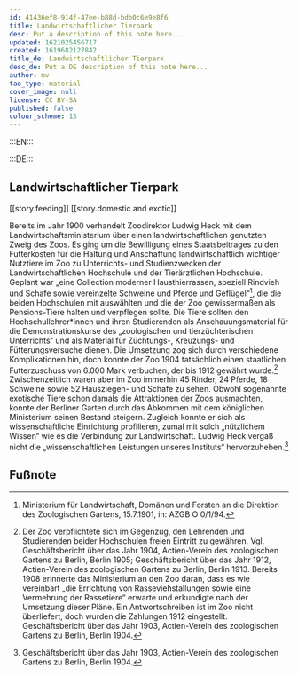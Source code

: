 ```yaml
---
id: 41436ef8-914f-47ee-b88d-bdb0c6e9e8f6
title: Landwirtschaftlicher Tierpark
desc: Put a description of this note here...
updated: 1621025456717
created: 1619682127842
title_de: Landwirtschaftlicher Tierpark
desc_de: Put a DE description of this note here...
author: mv
tao_type: material
cover_image: null
license: CC BY-SA
published: false
colour_scheme: 13
---
```


:::EN:::



:::DE:::

## Landwirtschaftlicher Tierpark ##

[[story.feeding]]
[[story.domestic and exotic]] 

Bereits im Jahr 1900 verhandelt Zoodirektor Ludwig Heck mit dem Landwirtschaftsministerium über einen landwirtschaftlichen genutzten Zweig des Zoos. Es ging um die Bewilligung eines Staatsbeitrages zu den Futterkosten für die Haltung und Anschaffung landwirtschaftlich wichtiger Nutztiere im Zoo zu Unterrichts- und Studienzwecken der Landwirtschaftlichen Hochschule und der Tierärztlichen Hochschule. Geplant war „eine Collection moderner Hausthierrassen, speziell Rindvieh und Schafe sowie vereinzelte Schweine und Pferde und Geflügel“[^LandwirtschTierpark1], die die beiden Hochschulen mit auswählten und die der Zoo gewissermaßen als Pensions-Tiere halten und verpflegen sollte. Die Tiere sollten den Hochschullehrer*innen und ihren Studierenden als Anschauungsmaterial für die Demonstrationskurse des „zoologischen und tierzüchterischen Unterrichts“ und als Material für Züchtungs-, Kreuzungs- und Fütterungsversuche dienen. Die Umsetzung zog sich durch verschiedene Komplikationen hin, doch konnte der Zoo 1904 tatsächlich einen staatlichen Futterzuschuss von 6.000 Mark verbuchen, der bis 1912 gewährt wurde.[^LandwirtschTierpark2] Zwischenzeitlich waren aber im Zoo immerhin 45 Rinder, 24 Pferde, 18 Schweine sowie 52 Hausziegen- und Schafe zu sehen. Obwohl sogenannte exotische Tiere schon damals die Attraktionen der Zoos ausmachten, konnte der Berliner Garten durch das Abkommen mit dem königlichen Ministerium seinen Bestand steigern. Zugleich konnte er sich als wissenschaftliche Einrichtung profilieren, zumal mit solch „nützlichem Wissen“ wie es die Verbindung zur Landwirtschaft. Ludwig Heck vergaß nicht die „wissenschaftlichen Leistungen unseres Instituts“ hervorzuheben.[^LandwirtschTierpark3]







## Fußnote

[^LandwirtschTierpark1]: Ministerium für Landwirtschaft, Domänen und Forsten an die Direktion des Zoologischen Gartens, 15.7.1901, in: AZGB O 0/1/94.

[^LandwirtschTierpark2]: Der Zoo verpflichtete sich im Gegenzug, den Lehrenden und Studierenden beider Hochschulen freien Eintritt zu gewähren. Vgl. Geschäftsbericht über das Jahr 1904, Actien-Verein des zoologischen Gartens zu Berlin, Berlin 1905; Geschäftsbericht über das Jahr 1912, Actien-Verein des zoologischen Gartens zu Berlin, Berlin 1913. Bereits 1908 erinnerte das Ministerium an den Zoo daran, dass es wie vereinbart „die Errichtung von Rasseviehstallungen sowie eine Vermehrung der Rassetiere“ erwarte und erkundigte nach der Umsetzung dieser Pläne. Ein Antwortschreiben ist im Zoo nicht überliefert, doch wurden die Zahlungen 1912 eingestellt. Geschäftsbericht über das Jahr 1903, Actien-Verein des zoologischen Gartens zu Berlin, Berlin 1904.

[^LandwirtschTierpark3]: Geschäftsbericht über das Jahr 1903, Actien-Verein des zoologischen Gartens zu Berlin, Berlin 1904.